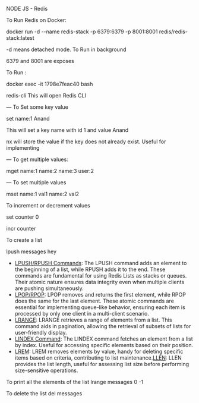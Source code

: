 NODE JS - Redis

To Run Redis on Docker:

docker run -d --name redis-stack -p 6379:6379 -p 8001:8001 redis/redis-stack:latest

-d means detached mode. To Run in background

6379 and 8001 are exposes

To Run :

docker exec -it 1798e7feac40 bash

redis-cli                      This will open Redis CLI

— To Set some key value

set name:1 Anand 

This will set a key name with id 1 and value Anand

nx will store the value if the key does not already exist. Useful for implementing 

— To get multiple values:

mget name:1 name:2 name:3 user:2 

— To set multiple values

mset name:1 val1 name:2 val2 

To increment or decrement values

set counter 0

incr counter

To create a list

lpush messages hey

- [LPUSH/RPUSH Commands](https://redis.io/commands/lpush/): The LPUSH command adds an element to the beginning of a list, while RPUSH adds it to the end. These commands are fundamental for using Redis Lists as stacks or queues. Their atomic nature ensures data integrity even when multiple clients are pushing simultaneously.
- [LPOP/RPOP](https://redis.io/commands/lpop/): LPOP removes and returns the first element, while RPOP does the same for the last element. These atomic commands are essential for implementing queue-like behavior, ensuring each item is processed by only one client in a multi-client scenario.
- [LRANGE](https://redis.io/commands/lrange/): LRANGE retrieves a range of elements from a list. This command aids in pagination, allowing the retrieval of subsets of lists for user-friendly display.
- [LINDEX Command](https://redis.io/commands/lindex/): The LINDEX command fetches an element from a list by index. Useful for accessing specific elements based on their position.
- [LREM](https://redis.io/commands/lrem/): LREM removes elements by value, handy for deleting specific items based on criteria, contributing to list maintenance.[LLEN](https://redis.io/commands/llen/): LLEN provides the list length, useful for assessing list size before performing size-sensitive operations.


To print all the elements of the list
    lrange messages 0 -1

To delete the list
    del messages